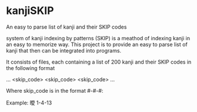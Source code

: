 # kanjiSKIP
An easy to parse list of kanji and their SKIP codes

system of kanji indexing by patterns (SKIP) is a meathod of indexing kanji in an easy to memorize way. 
This project is to provide an easy to parse list of kanji that then can be integrated into programs. 

It consists of files, each containing a list of 200 kanji and their SKIP codes in the following format

...
<kanji><tab><skip_code>
<kanji><tab><skip_code>
<kanji><tab><skip_code>
...

Where skip_code is in the format #-#-#:

Example:
曖 1-4-13
